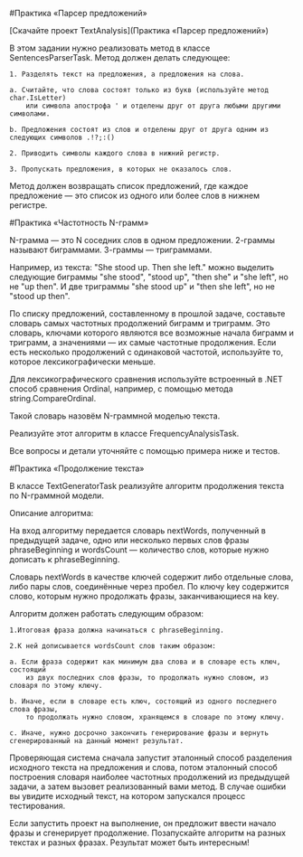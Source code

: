 #Практика «Парсер предложений»

[Скачайте проект TextAnalysis](Практика «Парсер предложений»)

В этом задании нужно реализовать метод в классе SentencesParserTask. Метод должен делать следующее:

    1. Разделять текст на предложения, а предложения на слова.

    a. Считайте, что слова состоят только из букв (используйте метод char.IsLetter) 
        или символа апострофа ' и отделены друг от друга любыми другими символами.

    b. Предложения состоят из слов и отделены друг от друга одним из следующих символов .!?;:()

    2. Приводить символы каждого слова в нижний регистр.

    3. Пропускать предложения, в которых не оказалось слов.

Метод должен возвращать список предложений, где каждое предложение — это список из одного или более слов в нижнем регистре.


#Практика «Частотность N-грамм»

N-грамма — это N соседних слов в одном предложении. 
2-граммы называют биграммами. 3-граммы — триграммами.

Например, из текста: "She stood up. Then she left." можно выделить следующие
биграммы "she stood", "stood up", "then she" и "she left", но не "up then".
И две триграммы "she stood up" и "then she left", но не "stood up then".

По списку предложений, составленному в прошлой задаче, составьте 
словарь самых частотных продолжений биграмм и триграмм. Это словарь,
ключами которого являются все возможные начала биграмм и триграмм, а значениями — 
их самые частотные продолжения. Если есть несколько продолжений с одинаковой частотой, 
используйте то, которое лексикографически меньше.

Для лексикографического сравнения используйте встроенный в .NET способ сравнения 
Ordinal, например, с помощью метода string.CompareOrdinal.

Такой словарь назовём N-граммной моделью текста.

Реализуйте этот алгоритм в классе FrequencyAnalysisTask.

Все вопросы и детали уточняйте с помощью примера ниже и тестов.


#Практика «Продолжение текста»

В классе TextGeneratorTask реализуйте алгоритм продолжения текста по N-граммной модели.

Описание алгоритма:

На вход алгоритму передается словарь nextWords, полученный в предыдущей задаче, 
одно или несколько первых слов фразы phraseBeginning и wordsCount — количество слов,
которые нужно дописать к phraseBeginning.

Словарь nextWords в качестве ключей содержит либо отдельные слова, либо пары слов, 
соединённые через пробел. По ключу key содержится слово, которым нужно продолжать фразы,
заканчивающиеся на key.

Алгоритм должен работать следующим образом:

    1.Итоговая фраза должна начинаться с phraseBeginning.

    2.К ней дописывается wordsCount слов таким образом:

    a. Если фраза содержит как минимум два слова и в словаре есть ключ, состоящий 
        из двух последних слов фразы, то продолжать нужно словом, из словаря по этому ключу.

    b. Иначе, если в словаре есть ключ, состоящий из одного последнего слова фразы, 
        то продолжать нужно словом, хранящемся в словаре по этому ключу.

    c. Иначе, нужно досрочно закончить генерирование фразы и вернуть сгенерированный на данный момент результат.

Проверяющая система сначала запустит эталонный способ разделения исходного текста на
предложения и слова, потом эталонный способ построения словаря наиболее частотных
продолжений из предыдущей задачи, а затем вызовет реализованный вами метод. 
В случае ошибки вы увидите исходный текст, на котором запускался процесс тестирования.

Если запустить проект на выполнение, он предложит ввести начало фразы и сгенерирует продолжение.
Позапускайте алгоритм на разных текстах и разных фразах. Результат может быть интересным!